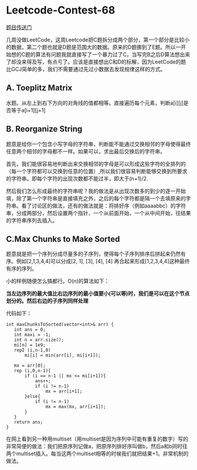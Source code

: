 # Leetcode-Contest-68
    
[题目传送门](https://leetcode.com/contest/weekly-contest-68/)

几周没做LeetCode，这周Leetcode把C题拆分成两个部分，第一个部分是比较小的数据，第二个题也就是D题是范围大的数据。原来的D题挪到了E题。所以一开始想的C题的算法有问题我就直接写了一个暴力过了C，当写完B之后D算法想出来了却没来得及写，有点亏了。应该是直接想出C和D的标解，因为LeetCode的题比GCJ简单的多，我们不需要通过先过小数据去发现规律这样的方式。

## A. Toeplitz Matrix

水题。从左上到右下方向的对角线的值都相等。直接遍历每个元素，判断a[i][j]是否等于a[i+1][j+1]

## B. Reorganize String

题意是给你一个包含小写字母的字符串，判断能不能通过交换相邻的字母使得最终任意两个相邻的字母都不一样。如果可以，求出最后交换后的字符串。
    
首先，我们能很容易地判断出来交换相邻的字母是可以形成这些字符的全排列的（每一个字符都可以交换到任意的位置）,所以我们很容易判断能够交换到所要求的字符串。即每个字符的出现次数都不能过半，即大于(n+1)/2.

然后我们怎么形成最终的字符串呢？我的做法是从出现次数多的到少的逐一开始填，除了第一个字符串是直接填充之外，之后的每个字符都是隔一个去填原来的字符串。看了讨论区的做法，还有的做法就是：将排好序（例如aaaabbc）的字符串，分成两部分，然后设置两个指针，一个从前面开始，一个从中间开始，往结果的字符串序列去插入。

## C.Max Chunks to Make Sorted

题意就是把一个序列分成尽量多的子序列，使得每个子序列排序后拼起来仍然有序。例如[2,1,3,4,4]可以分成[2, 1], [3], [4], [4] 再合起来形成[1,2,3,4,4]这种最终有序的序列。

小的样例随便怎么搞都行。O(n)的算法如下：

**当左边序列的最大值比右边序列的最小值要小(可以等)时，我们是可以在这个节点划分的。然后右边的子序列同样处理**



代码如下：

```
int maxChunksToSorted(vector<int>& arr) {
   int ans = 0;
   int maxi = -1;
   int n = arr.size();
   mi[n] = 1e9;
   rep2 (i,n-1,0)
       mi[i] = min(arr[i], mi[i+1]);
   
   mx = arr[0];
   rep (i,0,n-1){
       if (i == n-1 || mx <= mi[i+1]){
           ans++;
           if (i != n-1)
               mx = arr[i+1];
       }else{
           if (i != n-1)
               mx = max(mx, arr[i+1]);
       }
   }
   return ans;
}
```

在网上看到另一种用multiset（用multiset是因为序列中可能有重复的数字）写的非常简便的做法：我们把原序列记做a，把原序列排好序叫做b，然后a和b同时往两个multiset插入。每当这两个multiset相等的时候我们就把结果+1。非常机制的做法。




